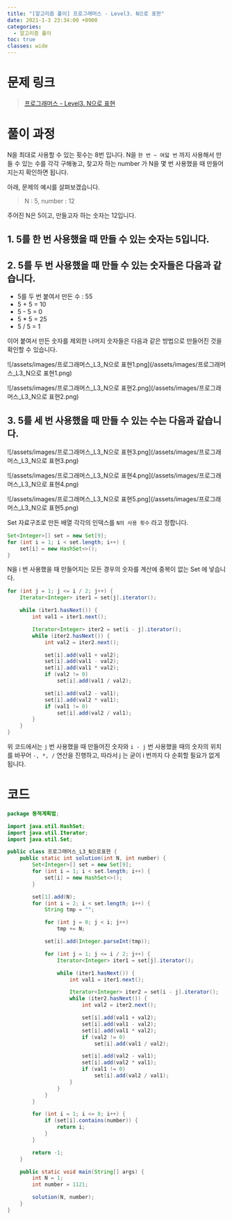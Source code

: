 ```yaml
---
title: "[알고리즘 풀이] 프로그래머스 - Level3. N으로 표현"
date: 2021-1-3 23:34:00 +0900
categories:
  - 알고리즘 풀이
toc: true
classes: wide
---
```


# 문제 링크

> [프로그래머스 - Level3. N으로 표현](https://programmers.co.kr/learn/courses/30/lessons/42895)

# 풀이 과정

N을 최대로 사용할 수 있는 횟수는 8번 입니다. N을 `한 번 ~ 여덟 번` 까지 사용해서 만들 수 있는 수를 각각 구해놓고, 찾고자 하는 number 가 N을 몇 번 사용했을 때 만들어 지는지 확인하면 됩니다.

아래, 문제의 예시를 살펴보겠습니다.

> N : 5, number : 12

주어진 N은 5이고, 만들고자 하는 숫자는 12입니다.

## 1. 5를 한 번 사용했을 때 만들 수 있는 숫자는 5입니다.

## 2. 5를 두 번 사용했을 때 만들 수 있는 숫자들은 다음과 같습니다.

- 5를 두 번 붙여서 만든 수 : 55
- 5 + 5 = 10
- 5 - 5 = 0
- 5 * 5 = 25
- 5 / 5 = 1

이어 붙여서 만든 숫자를 제외한 나머지 숫자들은 다음과 같은 방법으로 만들어진 것을 확인할 수 있습니다.

![/assets/images/프로그래머스_L3_N으로 표현1.png](/assets/images/프로그래머스_L3_N으로 표현1.png)

![/assets/images/프로그래머스_L3_N으로 표현2.png](/assets/images/프로그래머스_L3_N으로 표현2.png)

## 3. 5를 세 번 사용했을 때 만들 수 있는 수는 다음과 같습니다.

![/assets/images/프로그래머스_L3_N으로 표현3.png](/assets/images/프로그래머스_L3_N으로 표현3.png)

![/assets/images/프로그래머스_L3_N으로 표현4.png](/assets/images/프로그래머스_L3_N으로 표현4.png)

![/assets/images/프로그래머스_L3_N으로 표현5.png](/assets/images/프로그래머스_L3_N으로 표현5.png)

Set 자료구조로 만든 배열 각각의 인덱스를 `N의 사용 횟수` 라고 정합니다. 

```java
Set<Integer>[] set = new Set[9];
for (int i = 1; i < set.length; i++) {
    set[i] = new HashSet<>();
}
```

N을 i 번 사용했을 때 만들어지는 모든 경우의 숫자를 계산에 중복이 없는 Set 에 넣습니다.

```java
for (int j = 1; j <= i / 2; j++) {
    Iterator<Integer> iter1 = set[j].iterator();

    while (iter1.hasNext()) {
        int val1 = iter1.next();

        Iterator<Integer> iter2 = set[i - j].iterator();
        while (iter2.hasNext()) {
            int val2 = iter2.next();

            set[i].add(val1 + val2);
            set[i].add(val1 - val2);
            set[i].add(val1 * val2);
            if (val2 != 0)
                set[i].add(val1 / val2);

            set[i].add(val2 - val1);
            set[i].add(val2 * val1);
            if (val1 != 0)
                set[i].add(val2 / val1);
        }
    }
}
```

위 코드에서는  `j` 번 사용했을 때 만들어진 숫자와 `i - j` 번 사용했을 때의 숫자의 위치를 바꾸어 `-, *, /` 연산을 진행하고, 따라서  j 는 굳이 i 번까지 다 순회할 필요가 없게 됩니다.

# 코드

```java
package 동적계획법;

import java.util.HashSet;
import java.util.Iterator;
import java.util.Set;

public class 프로그래머스_L3_N으로표현 {
    public static int solution(int N, int number) {
        Set<Integer>[] set = new Set[9];
        for (int i = 1; i < set.length; i++) {
            set[i] = new HashSet<>();
        }

        set[1].add(N);
        for (int i = 2; i < set.length; i++) {
            String tmp = "";

            for (int j = 0; j < i; j++)
                tmp += N;

            set[i].add(Integer.parseInt(tmp));

            for (int j = 1; j <= i / 2; j++) {
                Iterator<Integer> iter1 = set[j].iterator();

                while (iter1.hasNext()) {
                    int val1 = iter1.next();

                    Iterator<Integer> iter2 = set[i - j].iterator();
                    while (iter2.hasNext()) {
                        int val2 = iter2.next();

                        set[i].add(val1 + val2);
                        set[i].add(val1 - val2);
                        set[i].add(val1 * val2);
                        if (val2 != 0)
                            set[i].add(val1 / val2);

                        set[i].add(val2 - val1);
                        set[i].add(val2 * val1);
                        if (val1 != 0)
                            set[i].add(val2 / val1);
                    }
                }
            }
        }

        for (int i = 1; i <= 8; i++) {
            if (set[i].contains(number)) {
                return i;
            }
        }

        return -1;
    }

    public static void main(String[] args) {
        int N = 1;
        int number = 1121;

        solution(N, number);
    }
}
```